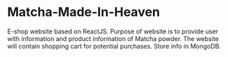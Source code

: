 # Matcha-Made-In-Heaven
E-shop website based on ReactJS. Purpose of website is to provide user with information and product information of Matcha powder. The website will contain shopping cart for potential purchases. Store info in MongoDB.